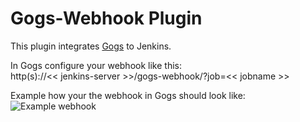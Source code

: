 Gogs-Webhook Plugin
===================

This plugin integrates [Gogs](https://gogs.io/) to Jenkins.<br>

In Gogs configure your webhook like this:<br>
http(s)://<< jenkins-server >>/gogs-webhook/?job=<< jobname >>

Example how your the webhook in Gogs should look like:
![Example webhook](https://github.com/jenkinsci/gogs-webhook-plugin/raw/master/bin/gogs-webhook-screenshot.png)

